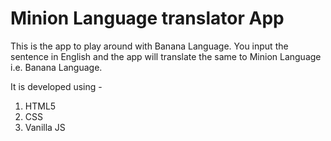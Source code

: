 # Minion Language translator App

This is the app to play around with Banana Language. You input the sentence in English and the app will translate the same to Minion Language i.e. Banana Language.

It is developed using - 
1. HTML5
2. CSS
3. Vanilla JS
